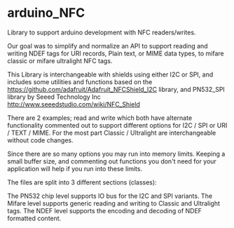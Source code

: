 arduino_NFC
===========

Library to support arduino development with NFC readers/writes.

Our goal was to simplify and normalize an API to support reading and writing NDEF tags for URI records, Plain text, or MIME data types, to mifare classic or mifare ultralight NFC tags.

This Library is interchangeable with shields using either I2C or SPI, and includes some utilities and functions based on the https://github.com/adafruit/Adafruit_NFCShield_I2C library, and PN532_SPI library by Seeed Technology Inc http://www.seeedstudio.com/wiki/NFC_Shield

There are 2 examples; read and write which both have alternate functionality commented out to support different options for I2C / SPI or URI / TEXT / MIME. For the most part Classic / Ultralight are interchangeable without code changes. 

Since there are so many options you may run into memory limits. Keeping a small buffer size, and commenting out functions you don't need for your application will help if you run into these limits. 
 
The files are split into 3 different sections (classes): 

The PN532 chip level supports IO bus for the I2C and SPI variants.
The Mifare level supports generic reading and writing to Classic and Ultralight tags.
The NDEF level supports the encoding and decoding of NDEF formatted content. 

